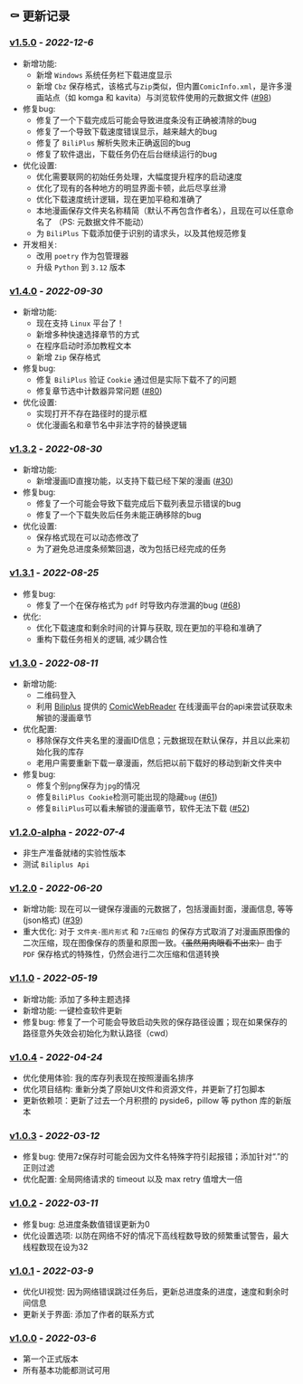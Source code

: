 ## ⚰️ 更新记录

### **[v1.5.0](https://github.com/Zeal-L/BiliBili-Manga-Downloader/releases/tag/v1.5.0)** - *2022-12-6*
- 新增功能:
  - 新增 `Windows` 系统任务栏下载进度显示
  - 新增 `Cbz` 保存格式，该格式与`Zip`类似，但内置`ComicInfo.xml`，是许多漫画站点（如 komga 和 kavita）与浏览软件使用的元数据文件 ([#98][i98])
- 修复bug:
  - 修复了一个下载完成后可能会导致进度条没有正确被清除的bug
  - 修复了一个导致下载速度错误显示，越来越大的bug
  - 修复了 `BiliPlus` 解析失败未正确返回的bug
  - 修复了软件退出，下载任务仍在后台继续运行的bug
- 优化设置:
  - 优化需要联网的初始任务处理，大幅度提升程序的启动速度
  - 优化了现有的各种地方的明显界面卡顿，此后尽享丝滑
  - 优化下载速度统计逻辑，现在更加平稳和准确了
  - 本地漫画保存文件夹名称精简（默认不再包含作者名），且现在可以任意命名了 （PS: 元数据文件不能动）
  - 为 `BiliPlus` 下载添加便于识别的请求头，以及其他规范修复
- 开发相关:
  - 改用 `poetry` 作为包管理器
  - 升级 `Python` 到 `3.12` 版本

[i98]: https://github.com/Zeal-L/BiliBili-Manga-Downloader/pull/98

### **[v1.4.0](https://github.com/Zeal-L/BiliBili-Manga-Downloader/releases/tag/v1.4.0)** - *2022-09-30*
- 新增功能:
  - 现在支持 `Linux` 平台了！
  - 新增多种快速选择章节的方式
  - 在程序启动时添加教程文本
  - 新增 `Zip` 保存格式
- 修复bug:
  - 修复 `BiliPlus` 验证 `Cookie` 通过但是实际下载不了的问题
  - 修复章节选中计数器异常问题 ([#80][i80])
- 优化设置:
  - 实现打开不存在路径时的提示框
  - 优化漫画名和章节名中非法字符的替换逻辑

[i80]: https://github.com/Zeal-L/BiliBili-Manga-Downloader/issues/80

### **[v1.3.2](https://github.com/Zeal-L/BiliBili-Manga-Downloader/releases/tag/v1.3.2)** - *2022-08-30*
- 新增功能:
  - 新增漫画ID直搜功能，以支持下载已经下架的漫画 ([#30][i30])
- 修复bug:
  - 修复了一个可能会导致下载完成后下载列表显示错误的bug
  - 修复了一个下载失败后任务未能正确移除的bug
- 优化设置:
  - 保存格式现在可以动态修改了
  - 为了避免总进度条频繁回退，改为包括已经完成的任务

[i30]: https://github.com/Zeal-L/BiliBili-Manga-Downloader/issues/30

### **[v1.3.1](https://github.com/Zeal-L/BiliBili-Manga-Downloader/releases/tag/v1.3.1)** - *2022-08-25*
- 修复bug:
  - 修复了一个在保存格式为 `pdf` 时导致内存泄漏的bug ([#68][i68])
- 优化:
  - 优化下载速度和剩余时间的计算与获取, 现在更加的平稳和准确了
  - 重构下载任务相关的逻辑, 减少耦合性

[i68]: https://github.com/Zeal-L/BiliBili-Manga-Downloader/issues/68

### **[v1.3.0](https://github.com/Zeal-L/BiliBili-Manga-Downloader/releases/tag/v1.3.0)** - *2022-08-11*
- 新增功能:
  - 二维码登入
  - 利用 [Biliplus](https://www.biliplus.com/) 提供的 [ComicWebReader](https://www.biliplus.com/manga/) 在线漫画平台的api来尝试获取未解锁的漫画章节
- 优化配置:
  - 移除保存文件夹名里的漫画ID信息；元数据现在默认保存，并且以此来初始化我的库存
  - 老用户需要重新下载一章漫画，然后把以前下载好的移动到新文件夹中
- 修复bug:
  - 修复个别`png`保存为`jpg`的情况
  - 修复`BiliPlus Cookie`检测可能出现的隐藏`bug` ([#61][i61])
  - 修复`BiliPlus`可以看未解锁的漫画章节，软件无法下载 ([#52][i52])

[i52]: https://github.com/Zeal-L/BiliBili-Manga-Downloader/issues/52
[i61]: https://github.com/Zeal-L/BiliBili-Manga-Downloader/issues/61

### **[v1.2.0-alpha](https://github.com/Zeal-L/BiliBili-Manga-Downloader/releases/tag/v1.2.0-alpha)** - *2022-07-4*
- 非生产准备就绪的实验性版本
- 测试 `Biliplus Api`

### **[v1.2.0](https://github.com/Zeal-L/BiliBili-Manga-Downloader/releases/tag/v1.2.0)** - *2022-06-20*
- 新增功能: 现在可以一键保存漫画的元数据了，包括漫画封面，漫画信息, 等等 (json格式) ([#39][i39])
- 重大优化: 对于 `文件夹-图片形式` 和 `7z压缩包` 的保存方式取消了对漫画原图像的二次压缩，现在图像保存的质量和原图一致。~~（虽然用肉眼看不出来）~~ 由于 `PDF` 保存格式的特殊性，仍然会进行二次压缩和信道转换

[i39]: https://github.com/Zeal-L/BiliBili-Manga-Downloader/issues/39

### **[v1.1.0](https://github.com/Zeal-L/BiliBili-Manga-Downloader/releases/tag/v1.1.0)** - *2022-05-19*
- 新增功能: 添加了多种主题选择
- 新增功能: 一键检查软件更新
- 修复bug: 修复了一个可能会导致启动失败的保存路径设置；现在如果保存的路径意外失效会初始化为默认路径（cwd）

### **[v1.0.4](https://github.com/Zeal-L/BiliBili-Manga-Downloader/releases/tag/v1.0.4)** - *2022-04-24*
- 优化使用体验: 我的库存列表现在按照漫画名排序
- 优化项目结构: 重新分类了原始UI文件和资源文件，并更新了打包脚本
- 更新依赖项：更新了过去一个月积攒的 pyside6，pillow 等 python 库的新版本

### **[v1.0.3](https://github.com/Zeal-L/BiliBili-Manga-Downloader/releases/tag/v1.0.3)** - *2022-03-12*
- 修复bug: 使用7z保存时可能会因为文件名特殊字符引起报错；添加针对“.”的正则过滤
- 优化配置: 全局网络请求的 timeout 以及 max retry 值增大一倍

### **[v1.0.2](https://github.com/Zeal-L/BiliBili-Manga-Downloader/releases/tag/v1.0.2)** - *2022-03-11*
- 修复bug: 总进度条数值错误更新为0
- 优化设置选项: 以防在网络不好的情况下高线程数导致的频繁重试警告，最大线程数现在设为32

### **[v1.0.1](https://github.com/Zeal-L/BiliBili-Manga-Downloader/releases/tag/v1.0.1)** - *2022-03-9*
- 优化UI视觉: 因为网络错误跳过任务后，更新总进度条的进度，速度和剩余时间信息
- 更新关于界面: 添加了作者的联系方式

### **[v1.0.0](https://github.com/Zeal-L/BiliBili-Manga-Downloader/releases/tag/v1.0.0)** - *2022-03-6*
- 第一个正式版本
- 所有基本功能都测试可用